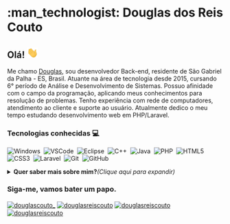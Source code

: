 <h1>:man_technologist: Douglas dos Reis Couto</h1>

<h2> Olá! <img src="https://github.com/Douglas-Reis/Douglas-Reis/blob/master/assets/hi.gif" width="26px"></h2>

Me chamo [Douglas](https://douglas-reis.github.io/portfolio/), sou desenvolvedor Back-end, residente de São Gabriel da Palha - ES, Brasil. Atuante na área de tecnologia desde 2015, cursando 6° período de Análise e Desenvolvimento de Sistemas. Possuo afinidade com o campo da programação, aplicando meus conhecimentos para resolução de problemas. Tenho experiência com rede de computadores, atendimento ao cliente e suporte ao usuário. Atualmente dedico o meu tempo estudando desenvolvimento web em PHP/Laravel.

<h3>Tecnologias conhecidas 💻</h3>

![Windows](https://img.shields.io/badge/-Windows-00ADEF?style=flat&logoColor=fff&logo=Windows)&nbsp;
![VSCode](https://img.shields.io/badge/-VSCode-0085D1?style=flat&logoColor=fff&logo=Microsoft)&nbsp;
![Eclipse](https://img.shields.io/badge/-Eclipse-6633CC?style=flat&logoColor=fff&logo=Eclipse)&nbsp;
![C++](https://img.shields.io/badge/-C++-099cec?style=flat&logoColor=fff&logo=C)&nbsp;
![Java](https://img.shields.io/badge/-Java-E34F26?style=flat&logoColor=fff&logo=java)&nbsp;
![PHP](https://img.shields.io/badge/-PHP-369?style=flat&logoColor=fff&logo=php)&nbsp;
![HTML5](https://img.shields.io/badge/-HTML5-E34F26?style=flat&logoColor=fff&logo=HTML5)&nbsp;
![CSS3](https://img.shields.io/badge/-CSS3-549FDE?style=flat&logoColor=fff&logo=CSS3)&nbsp;
![Laravel](https://img.shields.io/badge/-Laravel-ff2d20?style=flat&logoColor=fff&logo=laravel)&nbsp;
![Git](https://img.shields.io/badge/-Git-ff2d20?style=flat&logoColor=fff&logo=Git)&nbsp;
![GitHub](https://img.shields.io/badge/-GitHub-000?style=flat&logoColor=fff&logo=GitHub)&nbsp;

<details>
  <summary><b> Quer saber mais sobre mim?</b><i>(Clique aqui para expandir)</i></summary></2>
   <div class="row">
     <div class="coluna">
      <img width="450px" src="https://github-readme-stats.vercel.app/api?username=Douglas-Reis&theme=dracula" alt="Estatísticas" style="width:100%" >
   </div>
   <div class="coluna">
     <img width="450px" src="https://github-readme-stats.vercel.app/api/top-langs/?username=Douglas-Reis&layout=compact&theme=dracula"/ alt="Top linguagens" style="width:100%">
   </div>
 </div>
<table>
 <tr>
  <img width="450px" src="https://github-readme-stats.vercel.app/api/wakatime?username=douglasreiscouto&theme=dracula&layout=compact"/>
 </tr>
</table>
</details>

<h3>Siga-me, vamos bater um papo.</h3>

<p align="left">
<a href="https://twitter.com/douglascouto_" target="blank"><img align="center" src="https://cdn.jsdelivr.net/npm/simple-icons@3.0.1/icons/twitter.svg" alt="douglascouto_" height="25" width="25" /></a>
<a href="https://linkedin.com/in/douglasreiscouto" target="blank"><img align="center" src="https://cdn.jsdelivr.net/npm/simple-icons@3.0.1/icons/linkedin.svg" alt="douglasreiscouto" height="25" width="25" /></a>
<a href="https://fb.com/douglasreiscouto" target="blank"><img align="center" src="https://cdn.jsdelivr.net/npm/simple-icons@3.0.1/icons/facebook.svg" alt="douglasreiscouto" height="25" width="25" /></a>
<a href="https://instagram.com/douglasreiscouto" target="blank"><img align="center" src="https://cdn.jsdelivr.net/npm/simple-icons@3.0.1/icons/instagram.svg" alt="douglasreiscouto" height="25" width="25" /></a>
</p>
